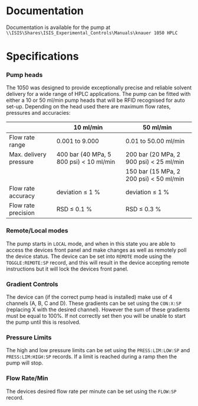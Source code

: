 # Documentation

Documentation is available for the pump at `\\ISIS\Shares\ISIS_Experimental_Controls\Manuals\knauer 1050 HPLC`

# Specifications

### Pump heads

The 1050 was designed to provide exceptionally precise and reliable solvent delivery for a wide range of HPLC applications. The pump can be fitted with either a 10 or 50 ml/min pump heads that will be RFID recognised for auto set-up. Depending on the head used there are maximum flow rates, pressures and accuracies:

|                        | 10 ml/min                                 | 50 ml/min                               |
|------------------------|-------------------------------------------|-----------------------------------------|
| Flow rate range        | 0.001 to 9.000                            | 0.01 to 50.00 ml/min                    |
| Max. delivery pressure | 400 bar (40 MPa, 5 800 psi) < 10 ml/min   | 200 bar (20 MPa, 2 900 psi) < 25 ml/min |
|                        |                                           | 150 bar (15 MPa, 2 200 psi) < 50 ml/min |
| Flow rate accuracy     | deviation ≤ 1 %                           | deviation ≤ 1 %                         |
| Flow rate precision    | RSD ≤ 0.1 %                               | RSD ≤ 0.3 %                             |

### Remote/Local modes

The pump starts in `LOCAL` mode, and when in this state you are able to access the devices front panel and make changes as well as remotely poll the device status. The device can be set into `REMOTE` mode using the `TOGGLE:REMOTE:SP` record, and this will result in the device accepting remote instructions but it will lock the devices front panel.

### Gradient Controls

The device can (if the correct pump head is installed) make use of 4 channels (A, B, C and D). These gradients can be set using the `CON:X:SP` (replacing X with the desired channel). However the sum of these gradients must be equal to 100%. If not correctly set then you will be unable to start the pump until this is resolved.

### Pressure Limits

The high and low pressure limits can be set using the `PRESS:LIM:LOW:SP` and `PRESS:LIM:HIGH:SP` records. If a limit is reached during a ramp then the pump will stop.

### Flow Rate/Min

The devices desired flow rate per minute can be set using the `FLOW:SP` record.


